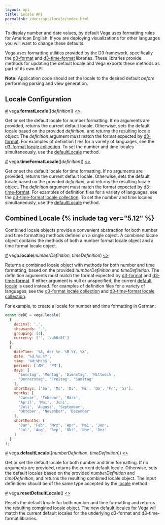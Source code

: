 ```yaml
---
layout: api
title: Locale API
permalink: /docs/api/locale/index.html
---
```


To display number and date values, by default Vega uses formatting rules for American English. If you are deploying visualizations for other languages you will want to change these defaults.

Vega uses formatting utilities provided by the D3 framework, specifically the [d3-format](https://github.com/d3/d3-format) and [d3-time-format](https://github.com/d3/d3-time-format) libraries. These libraries provide methods for updating the default locale and Vega exports these methods as part of its own API.

**Note:** Application code should set the locale to the desired default _before_ performing parsing and view generation.

## <a name="locale"></a>Locale Configuration

<a name="formatLocale" href="#formatLocale">#</a>
vega.<b>formatLocale</b>([<i>definition</i>])
[<>](https://github.com/vega/vega/blob/master/packages/vega-format/src/number.js "Source")

Get or set the default locale for number formatting. If no arguments are provided, returns the current default locale. Otherwise, sets the default locale based on the provided *definition*, and returns the resulting locale object. The *definition* argument must match the format expected by [d3-format](https://github.com/d3/d3-format#formatLocale). For examples of definition files for a variety of languages, see the [d3-format locale collection](https://github.com/d3/d3-format/tree/master/locale). To set the number and time locales simultaneously, use the [defaultLocale](#defaultLocale) method.

<a name="timeFormatLocale" href="#timeFormatLocale">#</a>
vega.<b>timeFormatLocale</b>([<i>definition</i>])
[<>](https://github.com/vega/vega/blob/master/packages/vega-format/src/time.js "Source")

Get or set the default locale for time formatting. If no arguments are provided, returns the current default locale. Otherwise, sets the default locale based on the provided *definition*, and returns the resulting locale object. The *definition* argument must match the format expected by [d3-time-format](https://github.com/d3/d3-time-format#timeFormatLocale). For examples of definition files for a variety of languages, see the [d3-time-format locale collection](https://github.com/d3/d3-time-format/tree/master/locale). To set the number and time locales simultaneously, use the [defaultLocale](#defaultLocale) method.

## <a name="combined-locale"></a>Combined Locale {% include tag ver="5.12" %}

Combined locale objects provide a convenient abstraction for both number and time formatting methods defined on a single object. A combined locale object contains the methods of both a number format locale object and a time format locale object.

<a name="locale" href="#locale">#</a>
vega.<b>locale</b>(<i>numberDefinition</i>, <i>timeDefinition</i>)
[<>](https://github.com/vega/vega/blob/master/packages/vega-format/src/locale.js "Source")

Returns a combined locale object with methods for both number and time formatting, based on the provided *numberDefinition* and *timeDefinition*. The definition arguments must match the format expected by [d3-format](https://github.com/d3/d3-format#formatLocale) and [d3-time-format](https://github.com/d3/d3-time-format#timeFormatLocale). If either argument is null or unspecified, the current [default locale](#defaultLocale) is used instead. For examples of definition files for a variety of languages, see the [d3-format locale collection](https://github.com/d3/d3-format/tree/master/locale) and [d3-time-format locale collection](https://github.com/d3/d3-time-format/tree/master/locale).

For example, to create a locale for number and time formatting in German:

```js
const deDE = vega.locale(
  {
    decimal: ',',
    thousands: '.',
    grouping: [3],
    currency: ['', '\u00a0€']
  },
  {
    dateTime: '%A, der %e. %B %Y, %X',
    date: '%d.%m.%Y',
    time: '%H:%M:%S',
    periods: ['AM', 'PM'],
    days: [
      'Sonntag', 'Montag', 'Dienstag', 'Mittwoch',
      'Donnerstag', 'Freitag', 'Samstag'
    ],
    shortDays: ['So', 'Mo', 'Di', 'Mi', 'Do', 'Fr', 'Sa'],
    months: [
      'Januar', 'Februar', 'März',
      'April', 'Mai', 'Juni',
      'Juli', 'August', 'September',
      'Oktober', 'November', 'Dezember'
    ],
    shortMonths: [
      'Jan', 'Feb', 'Mrz', 'Apr', 'Mai', 'Jun',
      'Jul', 'Aug', 'Sep', 'Okt', 'Nov', 'Dez'
    ]
  }
);
```

<a name="defaultLocale" href="#defaultLocale">#</a>
vega.<b>defaultLocale</b>([<i>numberDefinition</i>, <i>timeDefinition</i>])
[<>](https://github.com/vega/vega/blob/master/packages/vega-format/src/locale.js "Source")

Get or set the default locale for both number and time formatting. If no arguments are provided, returns the current default locale. Otherwise, sets the default locales based on the provided *numberDefinition* and *timeDefinition*, and returns the resulting combined locale object. The input definitions should be of the same type accepted by the [locale](#locale) method.

<a name="resetDefaultLocale" href="#resetDefaultLocale">#</a>
vega.<b>resetDefaultLocale</b>()
[<>](https://github.com/vega/vega/blob/master/packages/vega-format/src/locale.js "Source")

Resets the default locale for both number and time formatting and returns the resulting comgined locale object. The new default locales for Vega will match the current default locales for the underlying d3-format and d3-time-format libraries.
